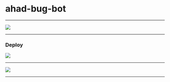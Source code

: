 # ahad-bug-bot

----

<a><img src='https://i.imgur.com/LyHic3i.gif'/></a>

----

### Deploy
<a href="https://bot-hosting.net/"> <img src="https://bot-hosting.net/assets/img/bothosting2.png" with=100px> </a>

----

<a><img src='https://i.imgur.com/LyHic3i.gif'/></a>

----


